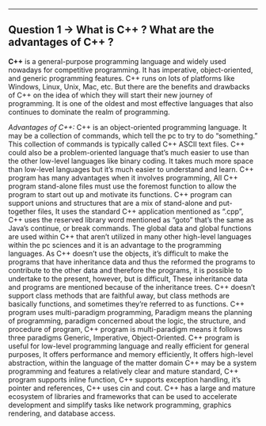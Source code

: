 <hr>

## Question 1 -> What is C++ ? What are the advantages of C++ ?

**C++** is a general-purpose programming language and widely used nowadays for competitive programming. It has imperative, object-oriented, and generic programming features. C++ runs on lots of platforms like Windows, Linux, Unix, Mac, etc. But there are the benefits and drawbacks of C++ on the idea of which they will start their new journey of programming. It is one of the oldest and most effective languages that also continues to dominate the realm of programming.

*Advantages of C++:*
C++ is an object-oriented programming language. It may be a collection of commands, which tell the pc to try to do “something.” This collection of commands is typically called C++ ASCII text files.
C++ could also be a problem-oriented language that’s much easier to use than the other low-level languages like binary coding. It takes much more space than low-level languages but it’s much easier to understand and learn.
C++ program has many advantages when it involves programming, All C++ program stand-alone files must use the foremost function to allow the program to start out up and motivate its functions.
C++ program can support unions and structures that are a mix of stand-alone and put-together files, It uses the standard C++ application mentioned as “.cpp”, C++ uses the reserved library word mentioned as “goto” that’s the same as Java’s continue, or break commands.
The global data and global functions are used within C++ that aren’t utilized in many other high-level languages within the pc sciences and it is an advantage to the programming languages.
As C++ doesn’t use the objects, it’s difficult to make the programs that have inheritance data and thus the reformed the programs to contribute to the other data and therefore the programs, it is possible to undertake to the present, however, but is difficult, These inheritance data and programs are mentioned because of the inheritance trees.
C++ doesn’t support class methods that are faithful away, but class methods are basically functions, and sometimes they’re referred to as functions.
C++ program uses multi-paradigm programming, Paradigm means the planning of programming, paradigm concerned about the logic, the structure, and procedure of program, C++ program is multi-paradigm means it follows three paradigms Generic, Imperative, Object-Oriented.
C++ program is useful for low-level programming language and really efficient for general purposes, It offers performance and memory efficiently, It offers high-level abstraction, within the language of the matter domain
C++ may be a system programming and features a relatively clear and mature standard,
C++ program supports inline function, C++ supports exception handling, it’s pointer and references, C++ uses cin and cout.
C++ has a large and mature ecosystem of libraries and frameworks that can be used to accelerate development and simplify tasks like network programming, graphics rendering, and database access.